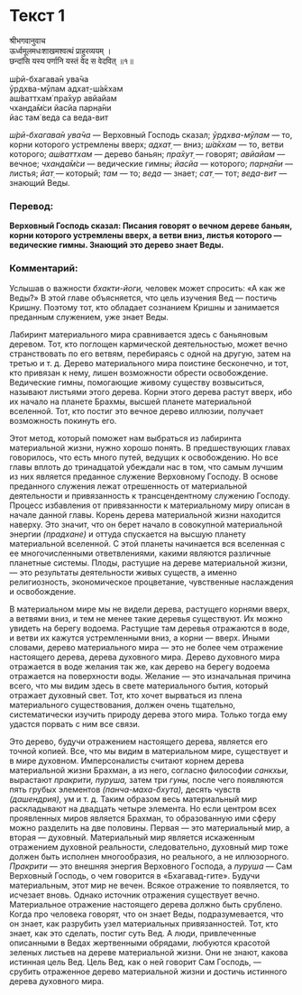 # Текст 1

श्रीभगवानुवाच  
ऊर्ध्वमूलमधःशाखमश्वत्थं प्राहुरव्ययम् ।  
छन्दांसि यस्य पर्णानि यस्तं वेद स वेदवित् ॥१॥

ш́рӣ-бхагава̄н ува̄ча  
ӯрдхва-мӯлам адхат̣-ш́а̄кхам  
аш́ваттхам̇ пра̄хур авйайам  
чханда̄м̇си йасйа парн̣а̄ни  
йас там̇ веда са веда-вит

_ш́рӣ-бхагава̄н ува̄ча_ — Верховный Господь сказал; _ӯрдхва-мӯлам_ — то, корни которого устремлены вверх; _адхат̣_ — вниз; _ш́а̄кхам_ — то, ветви которого; _аш́ваттхам_ — дерево баньян; _пра̄хут̣_ — говорят; _авйайам_ — вечное; _чханда̄м̇си_ — ведические гимны; _йасйа_ — которого; _парн̣а̄ни_ — листья; _йат̣_ — который; _там_ — то; _веда_ — знает; _сат̣_ — тот; _веда-вит_ — знающий Веды.

### Перевод:

**Верховный Господь сказал: Писания говорят о вечном дереве баньян, корни которого устремлены вверх, а ветви вниз, листья которого — ведические гимны. Знающий это дерево знает Веды.**

### Комментарий:

Услышав о важности _бхакти-йоги,_ человек может спросить: «А как же Веды?» В этой главе объясняется, что цель изучения Вед — постичь Кришну. Поэтому тот, кто обладает сознанием Кришны и занимается преданным служением, уже знает Веды.

Лабиринт материального мира сравнивается здесь с баньяновым деревом. Тот, кто поглощен кармической деятельностью, может вечно странствовать по его ветвям, перебираясь с одной на другую, затем на третью и т. д. Дерево материального мира поистине бесконечно, и тот, кто привязан к нему, лишен возможности обрести освобождение. Ведические гимны, помогающие живому существу возвыситься, называют листьями этого дерева. Корни этого дерева растут вверх, ибо их начало на планете Брахмы, высшей планете материальной вселенной. Тот, кто постиг это вечное дерево иллюзии, получает возможность покинуть его.

Этот метод, который поможет нам выбраться из лабиринта материальной жизни, нужно хорошо понять. В предшествующих главах говорилось, что есть много путей, ведущих к освобождению. Но все главы вплоть до тринадцатой убеждали нас в том, что самым лучшим из них является преданное служение Верховному Господу. В основе преданного служения лежат отрешенность от материальной деятельности и привязанность к трансцендентному служению Господу. Процесс избавления от привязанности к материальному миру описан в начале данной главы. Корень дерева материальной жизни находится наверху. Это значит, что он берет начало в совокупной материальной энергии _(прадхане)_ и оттуда спускается на высшую планету материальной вселенной. С этой планеты начинается вся вселенная с ее многочисленными ответвлениями, какими являются различные планетные системы. Плоды, растущие на дереве материальной жизни, — это результаты деятельности живых существ, а именно религиозность, экономическое процветание, чувственные наслаждения и освобождение.

В материальном мире мы не видели дерева, растущего корнями вверх, а ветвями вниз, и тем не менее такие деревья существуют. Их можно увидеть на берегу водоема. Растущие там деревья отражаются в воде, и ветви их кажутся устремленными вниз, а корни — вверх. Иными словами, дерево материального мира — это не более чем отражение настоящего дерева, дерева духовного мира. Дерево духовного мира отражается в воде желания так же, как дерево на берегу водоема отражается на поверхности воды. Желание — это изначальная причина всего, что мы видим здесь в свете материального бытия, который отражает духовный свет. Тот, кто хочет вырваться из плена материального существования, должен очень тщательно, систематически изучить природу дерева этого мира. Только тогда ему удастся порвать с ним все связи.

Это дерево, будучи отражением настоящего дерева, является его точной копией. Все, что мы видим в материальном мире, существует и в мире духовном. Имперсоналисты считают корнем дерева материальной жизни Брахман, а из него, согласно философии _санкхьи,_ вырастают _пракрити, пуруша,_ затем три _гуны,_ после чего появляются пять грубых элементов _(панча-маха-бхута),_ десять чувств _(дашендрия),_ ум и т. д. Таким образом весь материальный мир раскладывают на двадцать четыре элемента. Но если центром всех проявленных миров является Брахман, то образованную ими сферу можно разделить на две половины. Первая — это материальный мир, а вторая — духовный. Материальный мир является искаженным отражением духовной реальности, следовательно, духовный мир тоже должен быть исполнен многообразия, но реального, а не иллюзорного. _Пракрити_ — это внешняя энергия Верховного Господа, а _пуруша_ — Сам Верховный Господь, о чем говорится в «Бхагавад-гите». Будучи материальным, этот мир не вечен. Всякое отражение то появляется, то исчезает вновь. Однако источник отражения существует вечно. Материальное отражение настоящего дерева должно быть срублено. Когда про человека говорят, что он знает Веды, подразумевается, что он знает, как разрубить узел материальных привязанностей. Тот, кто знает, как это сделать, постиг суть Вед. А люди, привлеченные описанными в Ведах жертвенными обрядами, любуются красотой зеленых листьев на дереве материальной жизни. Они не знают, какова истинная цель Вед. Цель Вед, как о ней говорит Сам Господь, — срубить отраженное дерево материальной жизни и достичь истинного дерева духовного мира.